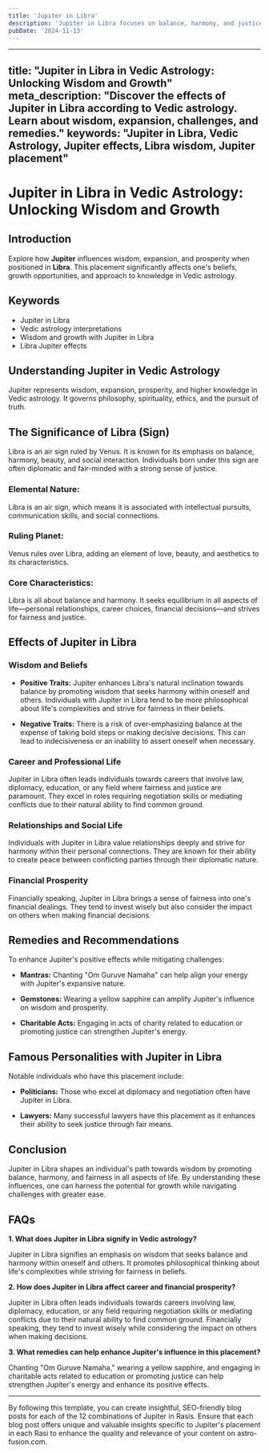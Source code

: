 ```yaml
---
title: 'Jupiter in Libra'
description: 'Jupiter in Libra focuses on balance, harmony, and justice. Individuals value relationships, are diplomatic, and often work towards fairness and equality, in Vedic Astrology.'
pubDate: '2024-11-13'
---
```


--- 
title: "Jupiter in Libra in Vedic Astrology: Unlocking Wisdom and Growth"
meta_description: "Discover the effects of Jupiter in Libra according to Vedic astrology. Learn about wisdom, expansion, challenges, and remedies."
keywords: "Jupiter in Libra, Vedic Astrology, Jupiter effects, Libra wisdom, Jupiter placement"
---

# Jupiter in Libra in Vedic Astrology: Unlocking Wisdom and Growth

## Introduction

Explore how **Jupiter** influences wisdom, expansion, and prosperity when positioned in **Libra**. This placement significantly affects one's beliefs, growth opportunities, and approach to knowledge in Vedic astrology.

## Keywords

- Jupiter in Libra
- Vedic astrology interpretations
- Wisdom and growth with Jupiter in Libra
- Libra Jupiter effects

## Understanding Jupiter in Vedic Astrology

Jupiter represents wisdom, expansion, prosperity, and higher knowledge in Vedic astrology. It governs philosophy, spirituality, ethics, and the pursuit of truth.

## The Significance of Libra (Sign)

Libra is an air sign ruled by Venus. It is known for its emphasis on balance, harmony, beauty, and social interaction. Individuals born under this sign are often diplomatic and fair-minded with a strong sense of justice.

### Elemental Nature:
Libra is an air sign, which means it is associated with intellectual pursuits, communication skills, and social connections.

### Ruling Planet:
Venus rules over Libra, adding an element of love, beauty, and aesthetics to its characteristics.

### Core Characteristics:
Libra is all about balance and harmony. It seeks equilibrium in all aspects of life—personal relationships, career choices, financial decisions—and strives for fairness and justice.

## Effects of Jupiter in Libra

### Wisdom and Beliefs

- **Positive Traits:** Jupiter enhances Libra's natural inclination towards balance by promoting wisdom that seeks harmony within oneself and others. Individuals with Jupiter in Libra tend to be more philosophical about life's complexities and strive for fairness in their beliefs.
  
- **Negative Traits:** There is a risk of over-emphasizing balance at the expense of taking bold steps or making decisive decisions. This can lead to indecisiveness or an inability to assert oneself when necessary.

### Career and Professional Life

Jupiter in Libra often leads individuals towards careers that involve law, diplomacy, education, or any field where fairness and justice are paramount. They excel in roles requiring negotiation skills or mediating conflicts due to their natural ability to find common ground.

### Relationships and Social Life

Individuals with Jupiter in Libra value relationships deeply and strive for harmony within their personal connections. They are known for their ability to create peace between conflicting parties through their diplomatic nature.

### Financial Prosperity

Financially speaking, Jupiter in Libra brings a sense of fairness into one's financial dealings. They tend to invest wisely but also consider the impact on others when making financial decisions.

## Remedies and Recommendations

To enhance Jupiter's positive effects while mitigating challenges:

- **Mantras:** Chanting "Om Guruve Namaha" can help align your energy with Jupiter's expansive nature.
  
- **Gemstones:** Wearing a yellow sapphire can amplify Jupiter's influence on wisdom and prosperity.
  
- **Charitable Acts:** Engaging in acts of charity related to education or promoting justice can strengthen Jupiter's energy.

## Famous Personalities with Jupiter in Libra

Notable individuals who have this placement include:

- **Politicians:** Those who excel at diplomacy and negotiation often have Jupiter in Libra.
  
- **Lawyers:** Many successful lawyers have this placement as it enhances their ability to seek justice through fair means.

## Conclusion

Jupiter in Libra shapes an individual's path towards wisdom by promoting balance, harmony, and fairness in all aspects of life. By understanding these influences, one can harness the potential for growth while navigating challenges with greater ease.

## FAQs

**1. What does Jupiter in Libra signify in Vedic astrology?**

Jupiter in Libra signifies an emphasis on wisdom that seeks balance and harmony within oneself and others. It promotes philosophical thinking about life's complexities while striving for fairness in beliefs.

**2. How does Jupiter in Libra affect career and financial prosperity?**

Jupiter in Libra often leads individuals towards careers involving law, diplomacy, education, or any field requiring negotiation skills or mediating conflicts due to their natural ability to find common ground. Financially speaking, they tend to invest wisely while considering the impact on others when making decisions.

**3. What remedies can help enhance Jupiter's influence in this placement?**

Chanting "Om Guruve Namaha," wearing a yellow sapphire, and engaging in charitable acts related to education or promoting justice can help strengthen Jupiter's energy and enhance its positive effects.


---

By following this template, you can create insightful, SEO-friendly blog posts for each of the 12 combinations of Jupiter in Rasis. Ensure that each blog post offers unique and valuable insights specific to Jupiter's placement in each Rasi to enhance the quality and relevance of your content on astro-fusion.com.